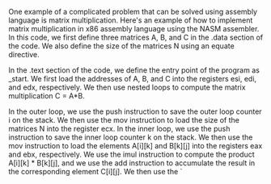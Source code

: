 One example of a complicated problem that can be solved using assembly language is matrix multiplication. Here's an example of how to implement matrix multiplication in x86 assembly language using the NASM assembler.
In this code, we first define three matrices A, B, and C in the .data section of the code. We also define the size of the matrices N using an equate directive.

In the .text section of the code, we define the entry point of the program as _start. We first load the addresses of A, B, and C into the registers esi, edi, and edx, respectively. We then use nested loops to compute the matrix multiplication C = A*B.

In the outer loop, we use the push instruction to save the outer loop counter i on the stack. We then use the mov instruction to load the size of the matrices N into the register ecx. In the inner loop, we use the push instruction to save the inner loop counter k on the stack. We then use the mov instruction to load the elements A[i][k] and B[k][j] into the registers eax and ebx, respectively. We use the imul instruction to compute the product A[i][k] * B[k][j], and we use the add instruction to accumulate the result in the corresponding element C[i][j]. We then use the `
